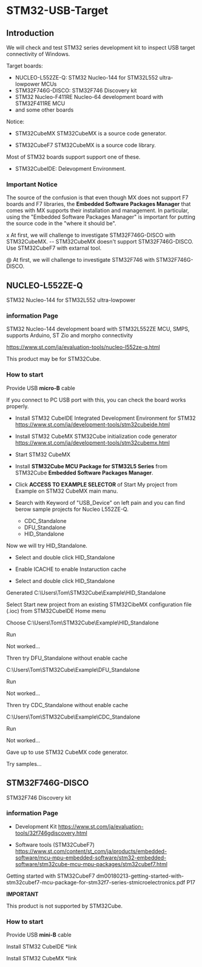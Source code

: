 # STM32-USB-Target

## Introduction

We will check and test STM32 series development kit to inspect USB target connectivity of Windows.

Target boards:
- NUCLEO-L552ZE-Q: STM32 Nucleo-144 for STM32L552 ultra-lowpower MCUs
- STM32F746G-DISCO: STM32F746 Discovery kit
- STM32 Nucleo-F411RE Nucleo-64 development board with STM32F411RE MCU
- and some other boards

Notice:
- STM32CubeMX
  STM32CubeMX is a source code generator.

- STM32CubeF7
  STM32CubeMX is a source code library.

Most of STM32 boards support support one of these.

- STM32CubeIDE:
  Delevopment Environment.

### Important Notice
The source of the confusion is that even though MX does not support F7 boards and F7 libraries, the **Embedded Software Packages Manager** that comes with MX supports their installation and management.
In particular, using the "Embedded Software Packages Manager" is important for putting the source code in the "where it should be". 


x At first, we will challenge to investigate STM32F746G-DISCO with STM32CubeMX.
  -- STM32CubeMX doesn't support STM32F746G-DISCO. Use STM32CubeF7 with extarnal tool.

@ At first, we will challenge to investigate STM32F746 with STM32F746G-DISCO.

## NUCLEO-L552ZE-Q
STM32 Nucleo-144 for STM32L552 ultra-lowpower 

### information Page

STM32 Nucleo-144 development board with STM32L552ZE MCU, SMPS, supports Arduino, ST Zio and morpho connectivity 

https://www.st.com/ja/evaluation-tools/nucleo-l552ze-q.html

This product may be for STM32Cube.

### How to start

Provide USB **micro-B** cable

If you connect to PC USB port with this, you can check the board works properly.

- Install STM32 CubeIDE
Integrated Development Environment for STM32
https://www.st.com/ja/development-tools/stm32cubeide.html

- Install STM32 CubeMX
STM32Cube initialization code generator
https://www.st.com/ja/development-tools/stm32cubemx.html

- Start STM32 CubeMX

- Install **STM32Cube MCU Package for STM32L5 Series** from STM32Cube **Embedded Software Packages Manager**.

- Click **ACCESS TO EXAMPLE SELECTOR** of Start My project from Example on STM32 CubeMX main manu.

- Search with Keyword of "USB_Device" on left pain and you can find berow sample projects for Nucleo L552ZE-Q.

    - CDC_Standalone
    - DFU_Standalone
    - HID_Standalone

Now we will try HID_Standalone.

- Select and double click HID_Standalone

- Enable ICACHE to enable Instaruction cache

- Select and double click HID_Standalone

Generated
C:\Users\Tom\STM32Cube\Example\HID_Standalone

Select 
Start new project from an existing STM32CibeMX configuration file (.ioc)
from STM32CubeIDE Home menu 

Choose
C:\Users\Tom\STM32Cube\Example\HID_Standalone

Run

Not worked...

Thren try DFU_Standalone
without enable cache

C:\Users\Tom\STM32Cube\Example\DFU_Standalone

Run

Not worked...

Thren try CDC_Standalone
without enable cache

C:\Users\Tom\STM32Cube\Example\CDC_Standalone

Run

Not worked...

Gave up to use STM32 CubeMX code generator.

Try samples...



## STM32F746G-DISCO
STM32F746 Discovery kit

### information Page

- Development Kit
https://www.st.com/ja/evaluation-tools/32f746gdiscovery.html

- Software tools (STM32CubeF7)
https://www.st.com/content/st_com/ja/products/embedded-software/mcu-mpu-embedded-software/stm32-embedded-software/stm32cube-mcu-mpu-packages/stm32cubef7.html


Getting started with STM32CubeF7
dm00180213-getting-started-with-stm32cubef7-mcu-package-for-stm32f7-series-stmicroelectronics.pdf P17


**IMPORTANT**

This product is not supported by STM32Cube.

### How to start

Provide USB **mini-B** cable

Install STM32 CubeIDE
*link

Install STM32 CubeMX
*link



